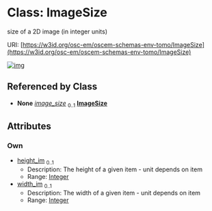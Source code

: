 
# Class: ImageSize

size of a 2D image (in integer units)

URI: [https://w3id.org/osc-em/oscem-schemas-env-tomo/ImageSize](https://w3id.org/osc-em/oscem-schemas-env-tomo/ImageSize)


[![img](https://yuml.me/diagram/nofunky;dir:TB/class/[Acquisition]++-%20image_size%200..1>[ImageSize&#124;height_im:integer%20%3F;width_im:integer%20%3F],[Acquisition])](https://yuml.me/diagram/nofunky;dir:TB/class/[Acquisition]++-%20image_size%200..1>[ImageSize&#124;height_im:integer%20%3F;width_im:integer%20%3F],[Acquisition])

## Referenced by Class

 *  **None** *[image_size](image_size.md)*  <sub>0..1</sub>  **[ImageSize](ImageSize.md)**

## Attributes


### Own

 * [height_im](height_im.md)  <sub>0..1</sub>
     * Description: The height of a given item - unit depends on item
     * Range: [Integer](types/Integer.md)
 * [width_im](width_im.md)  <sub>0..1</sub>
     * Description: The width of a given item - unit depends on item
     * Range: [Integer](types/Integer.md)
